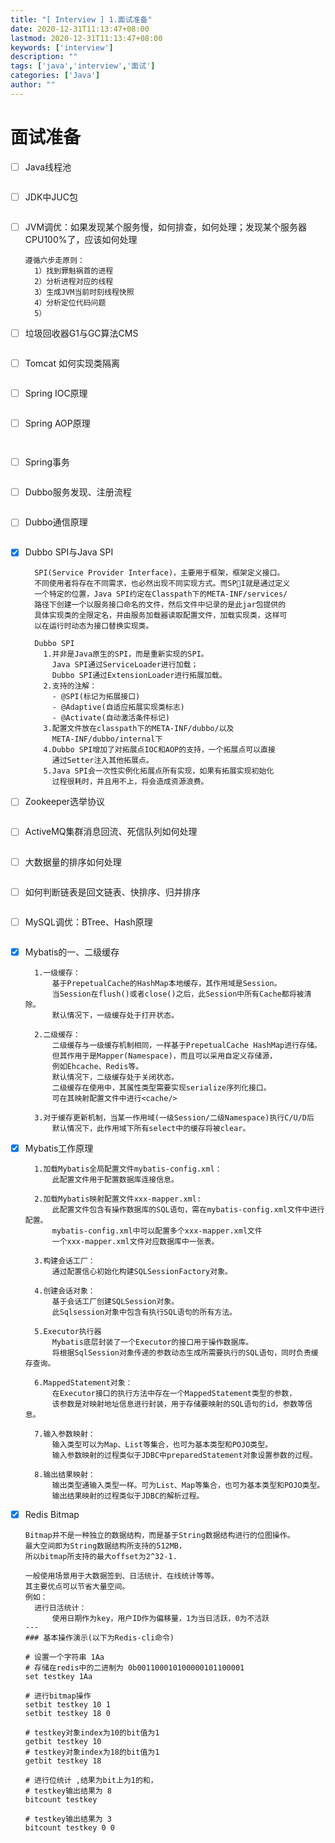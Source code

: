 ```yaml
---
title: "[ Interview ] 1.面试准备"
date: 2020-12-31T11:13:47+08:00
lastmod: 2020-12-31T11:13:47+08:00
keywords: ['interview']
description: ""
tags: ['java','interview','面试']
categories: ['Java']
author: ""
---
```

# 面试准备
+ [ ] Java线程池
  ```shell

  ```
+ [ ] JDK中JUC包
  ```shell

  ```
+ [ ] JVM调优：如果发现某个服务慢，如何排查，如何处理；发现某个服务器CPU100%了，应该如何处理
  ```shell
  遵循六步走原则：
    1）找到罪魁祸首的进程
    2）分析进程对应的线程
    3）生成JVM当前时刻线程快照
    4）分析定位代码问题
    5）
  ```
+ [ ] 垃圾回收器G1与GC算法CMS
  ```shell

  ```
+ [ ] Tomcat 如何实现类隔离
  ```shell

  ```
+ [ ] Spring IOC原理
  ```shell

  ```
+ [ ] Spring AOP原理
  ```shell
    
  ```
+ [ ] Spring事务
  ```shell

  ```
+ [ ] Dubbo服务发现、注册流程
  ```shell

  ```
+ [ ] Dubbo通信原理
  ```shell

  ```
+ [x] Dubbo SPI与Java SPI
  ```shell
    SPI(Service Provider Interface)，主要用于框架，框架定义接口。
    不同使用者将存在不同需求，也必然出现不同实现方式。而SPI就是通过定义
    一个特定的位置，Java SPI约定在Classpath下的META-INF/services/
    路径下创建一个以服务接口命名的文件，然后文件中记录的是此jar包提供的
    具体实现类的全限定名，并由服务加载器读取配置文件，加载实现类，这样可
    以在运行时动态为接口替换实现类。

    Dubbo SPI
      1.并非是Java原生的SPI，而是重新实现的SPI。
        Java SPI通过ServiceLoader进行加载；
        Dubbo SPI通过ExtensionLoader进行拓展加载。
      2.支持的注解：
        - @SPI(标记为拓展接口)
        - @Adaptive(自适应拓展实现类标志)
        - @Activate(自动激活条件标记)
      3.配置文件放在classpath下的META-INF/dubbo/以及
        META-INF/dubbo/internal下
      4.Dubbo SPI增加了对拓展点IOC和AOP的支持，一个拓展点可以直接
        通过Setter注入其他拓展点。
      5.Java SPI会一次性实例化拓展点所有实现，如果有拓展实现初始化
        过程很耗时，并且用不上，将会造成资源浪费。
  ```
+ [ ] Zookeeper选举协议
  ```shell

  ```
+ [ ] ActiveMQ集群消息回流、死信队列如何处理
  ```shell

  ```
+ [ ] 大数据量的排序如何处理
  ```shell

  ```
+ [ ] 如何判断链表是回文链表、快排序、归并排序
  ```shell

  ```
+ [ ] MySQL调优：BTree、Hash原理
  ```shell

  ```
+ [x] Mybatis的一、二级缓存
  ```shell
    1.一级缓存：
        基于PrepetualCache的HashMap本地缓存，其作用域是Session。
        当Session在flush()或者close()之后，此Session中所有Cache都将被清除。
        默认情况下，一级缓存处于打开状态。
    
    2.二级缓存：
        二级缓存与一级缓存机制相同，一样基于PrepetualCache HashMap进行存储。
        但其作用于是Mapper(Namespace)，而且可以采用自定义存储源，
        例如Ehcache、Redis等。
        默认情况下，二级缓存处于关闭状态。
        二级缓存在使用中，其属性类型需要实现serialize序列化接口。
        可在其映射配置文件中进行<cache/>
    
    3.对于缓存更新机制，当某一作用域(一级Session/二级Namespace)执行C/U/D后
        默认情况下，此作用域下所有select中的缓存将被clear。
  ```
+ [x] Mybatis工作原理
  ```shell
    1.加载Mybatis全局配置文件mybatis-config.xml：
        此配置文件用于配置数据库连接信息。
    
    2.加载Mybatis映射配置文件xxx-mapper.xml:
        此配置文件包含有操作数据库的SQL语句，需在mybatis-config.xml文件中进行配置。
        mybatis-config.xml中可以配置多个xxx-mapper.xml文件
        一个xxx-mapper.xml文件对应数据库中一张表。
    
    3.构建会话工厂：
        通过配置信心初始化构建SQLSessionFactory对象。
    
    4.创建会话对象：
        基于会话工厂创建SQLSession对象。
        此Sqlsession对象中包含有执行SQL语句的所有方法。

    5.Executor执行器
        Mybatis底层封装了一个Executor的接口用于操作数据库。
        将根据SqlSession对象传递的参数动态生成所需要执行的SQL语句，同时负责缓存查询。

    6.MappedStatement对象：
        在Executor接口的执行方法中存在一个MappedStatement类型的参数，
        该参数是对映射地址信息进行封装，用于存储要映射的SQL语句的id，参数等信息。
    
    7.输入参数映射：
        输入类型可以为Map、List等集合，也可为基本类型和POJO类型。
        输入参数映射的过程类似于JDBC中preparedStatement对象设置参数的过程。
    
    8.输出结果映射：
        输出类型通输入类型一样。可为List、Map等集合，也可为基本类型和POJO类型。
        输出结果映射的过程类似于JDBC的解析过程。

  ```
+ [x] Redis Bitmap
  ```shell
  Bitmap并不是一种独立的数据结构，而是基于String数据结构进行的位图操作。
  最大空间即为String数据结构所支持的512MB，
  所以bitmap所支持的最大offset为2^32-1.

  一般使用场景用于大数据签到、日活统计、在线统计等等。
  其主要优点可以节省大量空间。
  例如：
    进行日活统计：
        使用日期作为key，用户ID作为偏移量，1为当日活跃，0为不活跃
  ---
  ### 基本操作演示(以下为Redis-cli命令)
  
  # 设置一个字符串 1Aa 
  # 存储在redis中的二进制为 0b001100010100000101100001
  set testkey 1Aa

  # 进行bitmap操作
  setbit testkey 10 1
  setbit testkey 18 0

  # testkey对象index为10的bit值为1
  getbit testkey 10 
  # testkey对象index为18的bit值为1
  getbit testkey 18

  # 进行位统计 ,结果为bit上为1的和，
  # testkey输出结果为 8
  bitcount testkey

  # testkey输出结果为 3
  bitcount testkey 0 0
  ```